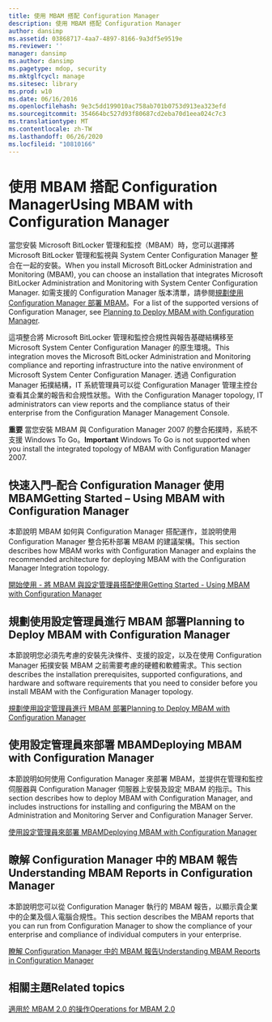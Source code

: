 ```yaml
---
title: 使用 MBAM 搭配 Configuration Manager
description: 使用 MBAM 搭配 Configuration Manager
author: dansimp
ms.assetid: 03868717-4aa7-4897-8166-9a3df5e9519e
ms.reviewer: ''
manager: dansimp
ms.author: dansimp
ms.pagetype: mdop, security
ms.mktglfcycl: manage
ms.sitesec: library
ms.prod: w10
ms.date: 06/16/2016
ms.openlocfilehash: 9e3c5dd199010ac758ab701b0753d913ea323efd
ms.sourcegitcommit: 354664bc527d93f80687cd2eba70d1eea024c7c3
ms.translationtype: MT
ms.contentlocale: zh-TW
ms.lasthandoff: 06/26/2020
ms.locfileid: "10810166"
---
```

# <span data-ttu-id="a7a1a-103">使用 MBAM 搭配 Configuration Manager</span><span class="sxs-lookup"><span data-stu-id="a7a1a-103">Using MBAM with Configuration Manager</span></span>


<span data-ttu-id="a7a1a-104">當您安裝 Microsoft BitLocker 管理和監控（MBAM）時，您可以選擇將 Microsoft BitLocker 管理和監視與 System Center Configuration Manager 整合在一起的安裝。</span><span class="sxs-lookup"><span data-stu-id="a7a1a-104">When you install Microsoft BitLocker Administration and Monitoring (MBAM), you can choose an installation that integrates Microsoft BitLocker Administration and Monitoring with System Center Configuration Manager.</span></span> <span data-ttu-id="a7a1a-105">如需支援的 Configuration Manager 版本清單，請參閱[規劃使用 Configuration Manager 部署 MBAM](planning-to-deploy-mbam-with-configuration-manager-2.md)。</span><span class="sxs-lookup"><span data-stu-id="a7a1a-105">For a list of the supported versions of Configuration Manager, see [Planning to Deploy MBAM with Configuration Manager](planning-to-deploy-mbam-with-configuration-manager-2.md).</span></span>

<span data-ttu-id="a7a1a-106">這項整合將 Microsoft BitLocker 管理和監控合規性與報告基礎結構移至 Microsoft System Center Configuration Manager 的原生環境。</span><span class="sxs-lookup"><span data-stu-id="a7a1a-106">This integration moves the Microsoft BitLocker Administration and Monitoring compliance and reporting infrastructure into the native environment of Microsoft System Center Configuration Manager.</span></span> <span data-ttu-id="a7a1a-107">透過 Configuration Manager 拓撲結構，IT 系統管理員可以從 Configuration Manager 管理主控台查看其企業的報告和合規性狀態。</span><span class="sxs-lookup"><span data-stu-id="a7a1a-107">With the Configuration Manager topology, IT administrators can view reports and the compliance status of their enterprise from the Configuration Manager Management Console.</span></span>

<span data-ttu-id="a7a1a-108">**重要** 當您安裝 MBAM 與 Configuration Manager 2007 的整合拓撲時，系統不支援 Windows To Go。</span><span class="sxs-lookup"><span data-stu-id="a7a1a-108">**Important** Windows To Go is not supported when you install the integrated topology of MBAM with Configuration Manager 2007.</span></span>

 

## <a href="" id="getting-started---using-mbam-with-configuration-manager"></a><span data-ttu-id="a7a1a-109">快速入門–配合 Configuration Manager 使用 MBAM</span><span class="sxs-lookup"><span data-stu-id="a7a1a-109">Getting Started – Using MBAM with Configuration Manager</span></span>


<span data-ttu-id="a7a1a-110">本節說明 MBAM 如何與 Configuration Manager 搭配運作，並說明使用 Configuration Manager 整合拓朴部署 MBAM 的建議架構。</span><span class="sxs-lookup"><span data-stu-id="a7a1a-110">This section describes how MBAM works with Configuration Manager and explains the recommended architecture for deploying MBAM with the Configuration Manager Integration topology.</span></span>

[<span data-ttu-id="a7a1a-111">開始使用 - 將 MBAM 與設定管理員搭配使用</span><span class="sxs-lookup"><span data-stu-id="a7a1a-111">Getting Started - Using MBAM with Configuration Manager</span></span>](getting-started---using-mbam-with-configuration-manager.md)

## <span data-ttu-id="a7a1a-112">規劃使用設定管理員進行 MBAM 部署</span><span class="sxs-lookup"><span data-stu-id="a7a1a-112">Planning to Deploy MBAM with Configuration Manager</span></span>


<span data-ttu-id="a7a1a-113">本節說明您必須先考慮的安裝先決條件、支援的設定，以及在使用 Configuration Manager 拓撲安裝 MBAM 之前需要考慮的硬體和軟體需求。</span><span class="sxs-lookup"><span data-stu-id="a7a1a-113">This section describes the installation prerequisites, supported configurations, and hardware and software requirements that you need to consider before you install MBAM with the Configuration Manager topology.</span></span>

[<span data-ttu-id="a7a1a-114">規劃使用設定管理員進行 MBAM 部署</span><span class="sxs-lookup"><span data-stu-id="a7a1a-114">Planning to Deploy MBAM with Configuration Manager</span></span>](planning-to-deploy-mbam-with-configuration-manager-2.md)

## <span data-ttu-id="a7a1a-115">使用設定管理員來部署 MBAM</span><span class="sxs-lookup"><span data-stu-id="a7a1a-115">Deploying MBAM with Configuration Manager</span></span>


<span data-ttu-id="a7a1a-116">本節說明如何使用 Configuration Manager 來部署 MBAM，並提供在管理和監控伺服器與 Configuration Manager 伺服器上安裝及設定 MBAM 的指示。</span><span class="sxs-lookup"><span data-stu-id="a7a1a-116">This section describes how to deploy MBAM with Configuration Manager, and includes instructions for installing and configuring the MBAM on the Administration and Monitoring Server and Configuration Manager Server.</span></span>

[<span data-ttu-id="a7a1a-117">使用設定管理員來部署 MBAM</span><span class="sxs-lookup"><span data-stu-id="a7a1a-117">Deploying MBAM with Configuration Manager</span></span>](deploying-mbam-with-configuration-manager-mbam2.md)

## <span data-ttu-id="a7a1a-118">瞭解 Configuration Manager 中的 MBAM 報告</span><span class="sxs-lookup"><span data-stu-id="a7a1a-118">Understanding MBAM Reports in Configuration Manager</span></span>


<span data-ttu-id="a7a1a-119">本節說明您可以從 Configuration Manager 執行的 MBAM 報告，以顯示貴企業中的企業及個人電腦合規性。</span><span class="sxs-lookup"><span data-stu-id="a7a1a-119">This section describes the MBAM reports that you can run from Configuration Manager to show the compliance of your enterprise and compliance of individual computers in your enterprise.</span></span>

[<span data-ttu-id="a7a1a-120">瞭解 Configuration Manager 中的 MBAM 報告</span><span class="sxs-lookup"><span data-stu-id="a7a1a-120">Understanding MBAM Reports in Configuration Manager</span></span>](understanding-mbam-reports-in-configuration-manager.md)

## <span data-ttu-id="a7a1a-121">相關主題</span><span class="sxs-lookup"><span data-stu-id="a7a1a-121">Related topics</span></span>


[<span data-ttu-id="a7a1a-122">適用於 MBAM 2.0 的操作</span><span class="sxs-lookup"><span data-stu-id="a7a1a-122">Operations for MBAM 2.0</span></span>](operations-for-mbam-20-mbam-2.md)

 

 





